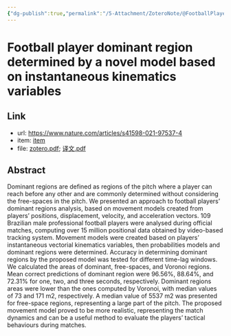 ```yaml
---
{"dg-publish":true,"permalink":"/5-Attachment/ZoteroNote/@FootballPlayer_2021_Caetano/","title":"Football player dominant region determined by a novel model based on instantaneous kinematics variables"}
---
```


# Football player dominant region determined by a novel model based on instantaneous kinematics variables
## Link
- url: https://www.nature.com/articles/s41598-021-97537-4
- item: [item](zotero://select/library/items/KQT5S3K9)
- file: [zotero.pdf](zotero://open-pdf/library/items/ACN9G4PG); [译文.pdf](zotero://open-pdf/library/items/9I7G468P)
## Abstract
Dominant regions are defined as regions of the pitch where a player can reach before any other and are commonly determined without considering the free-spaces in the pitch. We presented an approach to football players’ dominant regions analysis, based on movement models created from players’ positions, displacement, velocity, and acceleration vectors. 109 Brazilian male professional football players were analysed during official matches, computing over 15 million positional data obtained by video-based tracking system. Movement models were created based on players’ instantaneous vectorial kinematics variables, then probabilities models and dominant regions were determined. Accuracy in determining dominant regions by the proposed model was tested for different time-lag windows. We calculated the areas of dominant, free-spaces, and Voronoi regions. Mean correct predictions of dominant region were 96.56%, 88.64%, and 72.31% for one, two, and three seconds, respectively. Dominant regions areas were lower than the ones computed by Voronoi, with median values of 73 and 171 m2, respectively. A median value of 5537 m2 was presented for free-space regions, representing a large part of the pitch. The proposed movement model proved to be more realistic, representing the match dynamics and can be a useful method to evaluate the players’ tactical behaviours during matches.